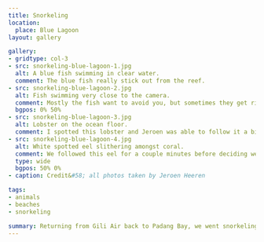 ```yaml
---
title: Snorkeling
location:
  place: Blue Lagoon
layout: gallery

gallery:
- gridtype: col-3
- src: snorkeling-blue-lagoon-1.jpg
  alt: A blue fish swimming in clear water.
  comment: The blue fish really stick out from the reef.
- src: snorkeling-blue-lagoon-2.jpg
  alt: Fish swimming very close to the camera.
  comment: Mostly the fish want to avoid you, but sometimes they get right up in your business.
  bgpos: 0% 50%
- src: snorkeling-blue-lagoon-3.jpg
  alt: Lobster on the ocean floor.
  comment: I spotted this lobster and Jeroen was able to follow it a bit until it hid from us.
- src: snorkeling-blue-lagoon-4.jpg
  alt: White spotted eel slithering amongst coral.
  comment: We followed this eel for a couple minutes before deciding we were causing it stress.
  type: wide
  bgpos: 50% 0%
- caption: Credit&#58; all photos taken by Jeroen Heeren

tags:
- animals
- beaches
- snorkeling

summary: Returning from Gili Air back to Padang Bay, we went snorkeling again in Blue Lagoon a few times. This time we were armed with our friend's camera and caught some great glimpes of underwater sea life.
---
```

